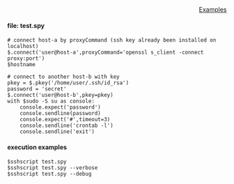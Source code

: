 <div style="text-align:right"><a href="./index">Examples</a></div>

#### file: test.spy
```
# connect host-a by proxyCommand (ssh key already been installed on localhost)
$.connect('user@host-a',proxyCommand='openssl s_client -connect proxy:port')
$hostname

# connect to another host-b with key
pkey = $.pkey('/home/user/.ssh/id_rsa')
password = 'secret'
$.connect('user@host-b',pkey=pkey)
with $sudo -S su as console:
    console.expect('password')
    console.sendline(password)
    console.expect('#',timeout=3)
    console.sendline('crontab -l')
    console.sendline('exit')
```

#### execution examples
```
$sshscript test.spy
$sshscript test.spy --verbose
$sshscript test.spy --debug
```
